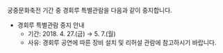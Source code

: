 궁중문화축전 기간 중 경회루 특별관람을 다음과 같이 중지합니다.
- 경회루 특별관람 중지 안내
  - 기간: 2018. 4. 27.(금) → 5. 7.(월)
  - 사유: 경회루 공연에 따른 장비 설치 및 리허설
관람에 참고하시기 바랍니다.